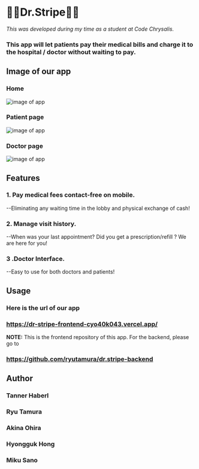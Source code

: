 <!-- Copyright 2020 Team Banana Inc. and its affiliates

 -Original creation info-
 Team Banana
 Date: 2020-09-23 -->


# 👨‍⚕️Dr.Stripe👩‍⚕️

*This was developed during my time as a student at Code Chrysalis.* 
 
### This app will let patients pay their medical bills and charge it to the hospital / doctor without waiting to pay. 

## Image of our app
### Home
<img src="https://i.ibb.co/4gKh0zj/2020-09-25-180737.jpg" alt="image of app" title="app">

### Patient page 
<img src="https://i.ibb.co/HCcjF71/2020-09-25-180439.jpg" alt="image of app" title="app">

### Doctor page 
<img src="https://i.ibb.co/SfCqzBj/2020-09-25-180621.jpg" alt="image of app" title="app">


## Features  
### 1. Pay medical fees contact-free on mobile.
--Eliminating any waiting time in the lobby and physical exchange of cash!
 
### 2. Manage visit history.
--When was your last appointment? Did you get a prescription/refill ? We are here for you!

### 3 .Doctor Interface.
--Easy to use for both doctors and patients!

## Usage
### Here is the url of our app 
### https://dr-stripe-frontend-cyo40k043.vercel.app/

**NOTE:** This is the frontend repository of this app. For the backend, please go to 
### https://github.com/ryutamura/dr.stripe-backend

## Author 
### Tanner Haberl 
### Ryu Tamura
### Akina Ohira
### Hyongguk Hong
### Miku Sano







<!-- -->
<!-- This project was bootstrapped with [Create React App](https://github.com/facebook/create-react-app).

## Available Scripts

In the project directory, you can run:

### `yarn start`

Runs the app in the development mode.<br />
Open [http://localhost:3000](http://localhost:3000) to view it in the browser.

The page will reload if you make edits.<br />
You will also see any lint errors in the console.

### `yarn test`

Launches the test runner in the interactive watch mode.<br />
See the section about [running tests](https://facebook.github.io/create-react-app/docs/running-tests) for more information.

### `yarn build`

Builds the app for production to the `build` folder.<br />
It correctly bundles React in production mode and optimizes the build for the best performance.

The build is minified and the filenames include the hashes.<br />
Your app is ready to be deployed!

See the section about [deployment](https://facebook.github.io/create-react-app/docs/deployment) for more information.

### `yarn eject`

**Note: this is a one-way operation. Once you `eject`, you can’t go back!**

If you aren’t satisfied with the build tool and configuration choices, you can `eject` at any time. This command will remove the single build dependency from your project.

Instead, it will copy all the configuration files and the transitive dependencies (webpack, Babel, ESLint, etc) right into your project so you have full control over them. All of the commands except `eject` will still work, but they will point to the copied scripts so you can tweak them. At this point you’re on your own.

You don’t have to ever use `eject`. The curated feature set is suitable for small and middle deployments, and you shouldn’t feel obligated to use this feature. However we understand that this tool wouldn’t be useful if you couldn’t customize it when you are ready for it.

## Learn More

You can learn more in the [Create React App documentation](https://facebook.github.io/create-react-app/docs/getting-started).

To learn React, check out the [React documentation](https://reactjs.org/).

### Code Splitting

This section has moved here: https://facebook.github.io/create-react-app/docs/code-splitting

### Analyzing the Bundle Size

This section has moved here: https://facebook.github.io/create-react-app/docs/analyzing-the-bundle-size

### Making a Progressive Web App

This section has moved here: https://facebook.github.io/create-react-app/docs/making-a-progressive-web-app

### Advanced Configuration

This section has moved here: https://facebook.github.io/create-react-app/docs/advanced-configuration

### Deployment

This section has moved here: https://facebook.github.io/create-react-app/docs/deployment

### `yarn build` fails to minify

This section has moved here: https://facebook.github.io/create-react-app/docs/troubleshooting#npm-run-build-fails-to-minify -->
